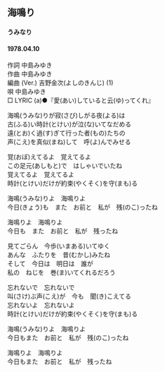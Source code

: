 ## 海鳴り
#### うみなり
#### 1978.04.10


作詞         中島みゆき  
作曲         中島みゆき  
編曲 (Ver.)  吉野金次(よしのきんじ) (1)  
唄           中島みゆき  
□ LYRIC (a)●『愛(あい)していると云(ゆ)ってくれ』　


海鳴(うみな)りが寂(さび)しがる夜(よる)は  
古(ふる)い時計(とけい)が泣(な)いてなだめる  
遠(とお)く過(す)ぎて行った者(もの)たちの  
声(こえ)を真似(まね)して　呼(よ)んでみせる  
  
覚(おぼ)えてるよ　覚えてるよ  
この足元(あしもと)で　はしゃいでいたね  
覚えてるよ　覚えてるよ  
時計(とけい)だけが約束(やくそく)を守(まも)る  
  
海鳴(うみな)りよ　海鳴りよ  
今日(きょう)も　また　お前と　私が　残(のこ)ったね  
  
海鳴りよ　海鳴りよ  
今日も　また　お前と　私が　残ったね  
  
  
見てごらん　今歩(いまある)いてゆく  
あんな　ふたりを　昔(むかし)みたね  
そして　今日は　明日は　誰が  
私の　ねじを　巻(ま)いてくれるだろう  
  
忘れないで　忘れないで  
叫(さけ)ぶ声(こえ)が　今も　聞(き)こえてる  
忘れないよ　忘れないよ  
時計(とけい)だけが約束(やくそく)を守(まも)る  
  
海鳴(うみな)りよ　海鳴りよ  
今日もまた　お前と　私が　残(のこ)ったね  
  
海鳴りよ　海鳴りよ  
今日もまた　お前と　私が　残ったね  